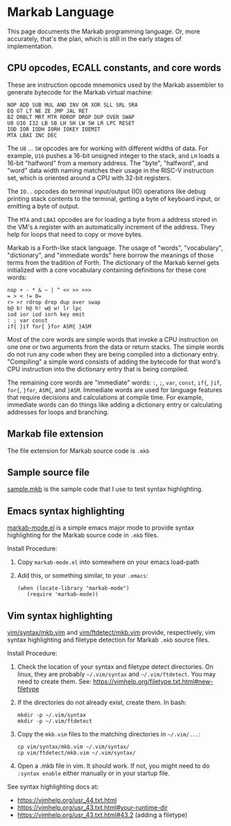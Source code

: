 <!-- Copyright (c) 2022 Sam Blenny -->
<!-- SPDX-License-Identifier: MIT -->

# Markab Language

This page documents the Markab programming language. Or, more accurately,
that's the plan, which is still in the early stages of implementation.


## CPU opcodes, ECALL constants, and core words

These are instruction opcode mnemonics used by the Markab assembler to generate
bytecode for the Markab virtual machine:

```
NOP ADD SUB MUL AND INV OR XOR SLL SRL SRA
EQ GT LT NE ZE JMP JAL RET
BZ DRBLT MRT MTR RDROP DROP DUP OVER SWAP
U8 U16 I32 LB SB LH SH LW SW LR LPC RESET
IOD IOR IODH IORH IOKEY IOEMIT
MTA LBAI INC DEC
```

The `U8` ... `SW` opcodes are for working with different widths of data. For
example, `U16` pushes a 16-bit unsigned integer to the stack, and `LH` loads a
16-bit "halfword" from a memory address. The "byte", "halfword", and "word"
data width naming matches their usage in the RISC-V instruction set, which is
oriented around a CPU with 32-bit registers.

The `IO..` opcodes do terminal input/output (IO) operations like debug printing
stack contents to the terminal, getting a byte of keyboard input, or emitting a
byte of output.

The `MTA` and `LBAI` opcodes are for loading a byte from a address stored in the
VM's `A` register with an automatically increment of the address. They help for
loops that need to copy or move bytes.

Markab is a Forth-like stack language. The usage of "words", "vocabulary",
"dictionary", and "immediate words" here borrow the meanings of those terms from
the tradition of Forth. The dictionary of the Markab kernel gets initialized
with a core vocabulary containing definitions for these core words:

```
nop + - * & ~ | ^ << >> >>>
= > < != 0=
r> >r rdrop drop dup over swap
b@ b! h@ h! w@ w! lr lpc
iod ior iod iorh key emit
: ; var const
if{ }if for{ }for ASM{ }ASM
```

Most of the core words are simple words that invoke a CPU instruction on one
one or two arguments from the data or return stacks. The simple words do not
run any code when they are being compiled into a dictionary entry. "Compiling"
a simple word consists of adding the bytecode for that word's CPU instruction
into the dictionary entry that is being compiled.

The remaining core words are "immediate" words: `:`, `;`, `var`, `const`,
`if{`, `}if`, `for{`, `}for`, `ASM{`, and `}ASM`. Immediate words are used for
language features that require decisions and calculations at compile time. For
example, immediate words can do things like adding a dictionary entry or
calculating addresses for loops and branching.


## Markab file extension

The file extension for Markab source code is `.mkb`


## Sample source file

[sample.mkb](sample.mkb) is the sample code that I use to test syntax
highlighting.


## Emacs syntax highlighting

[markab-mode.el](markab-mode.el) is a simple emacs major mode to provide syntax
highlighting for the Markab source code in `.mkb` files.

Install Procedure:

1. Copy `markab-mode.el` into somewhere on your emacs load-path

2. Add this, or something similar, to your `.emacs`:
   ```
   (when (locate-library "markab-mode")
      (require 'markab-mode))
   ```


## Vim syntax highlighting

[vim/syntax/mkb.vim](vim/syntax/mkb.vim) and
[vim/ftdetect/mkb.vim](vim/ftdetect/mkb.vim) provide, respectively, vim syntax
highlighting and filetype detection for Markab `.mkb` source files.

Install Procedure:

1. Check the location of your syntax and filetype detect directories. On linux,
   they are probably `~/.vim/syntax` and `~/.vim/ftdetect`. You may need to
   create them. See: https://vimhelp.org/filetype.txt.html#new-filetype

2. If the directories do not already exist, create them. In bash:
   ```
   mkdir -p ~/.vim/syntax
   mkdir -p ~/.vim/ftdetect
   ```

3. Copy the `mkb.vim` files to the matching directories in `~/.vim/...`:
   ```
   cp vim/syntax/mkb.vim ~/.vim/syntax/
   cp vim/ftdetect/mkb.vim ~/.vim/syntax/
   ```

4. Open a .mkb file in vim. It should work. If not, you might need to do
   `:syntax enable` either manually or in your startup file.

See syntax highlighting docs at:
- https://vimhelp.org/usr_44.txt.html
- https://vimhelp.org/usr_43.txt.html#your-runtime-dir
- https://vimhelp.org/usr_43.txt.html#43.2  (adding a filetype)
